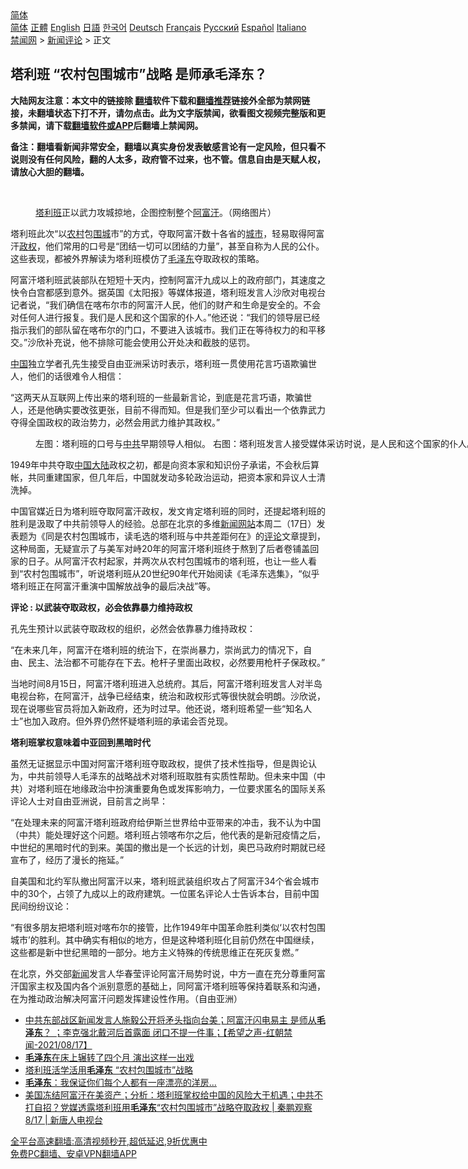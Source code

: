  <!-- 面包屑导航 --> <div class="breadcrumb"><!-- GTranslate: https://gtranslate.io/ -->  <div class="switcher notranslate">  <div class="selected">  <a href="#" onclick="return false;"> 简体</a>  </div>  <div class="option">  <a href="https://www.bannedbook.org" onclick="doGTranslate('zh-CN|zh-CN');jQuery('div.switcher div.selected a').html(jQuery(this).html());return false;" title="简体中文" class="nturl selected"> 简体</a>  <a href="https://www.bannedbook.org/zh-tw/" onclick="doGTranslate('zh-CN|zh-TW');jQuery('div.switcher div.selected a').html(jQuery(this).html());return false;" title="繁體中文" class="nturl"> 正體</a>  <a href="https://www.bannedbook.org/en/" onclick="doGTranslate('zh-CN|en');jQuery('div.switcher div.selected a').html(jQuery(this).html());return false;" title="English" class="nturl"> English</a>  <a href="https://www.bannedbook.org/ja/" onclick="doGTranslate('zh-CN|ja');jQuery('div.switcher div.selected a').html(jQuery(this).html());return false;" title="日本語" class="nturl"> 日語</a>  <a href="https://www.bannedbook.org/ko/" onclick="doGTranslate('zh-CN|ko');jQuery('div.switcher div.selected a').html(jQuery(this).html());return false;" title="한국어" class="nturl"> 한국어</a>  <a href="https://www.bannedbook.org/de/" onclick="doGTranslate('zh-CN|de');jQuery('div.switcher div.selected a').html(jQuery(this).html());return false;" title="Deutsch" class="nturl"> Deutsch</a>  <a href="https://www.bannedbook.org/fr/" onclick="doGTranslate('zh-CN|fr');jQuery('div.switcher div.selected a').html(jQuery(this).html());return false;" title="Français" class="nturl"> Français</a>  <a href="https://www.bannedbook.org/ru/" onclick="doGTranslate('zh-CN|ru');jQuery('div.switcher div.selected a').html(jQuery(this).html());return false;" title="Русский" class="nturl"> Русский</a>  <a href="https://www.bannedbook.org/es/" onclick="doGTranslate('zh-CN|es');jQuery('div.switcher div.selected a').html(jQuery(this).html());return false;" title="Español" class="nturl"> Español</a>  <a href="https://www.bannedbook.org/it/" onclick="doGTranslate('zh-CN|it');jQuery('div.switcher div.selected a').html(jQuery(this).html());return false;" title="Italiano" class="nturl"> Italiano</a>  </div>  </div>      <div class='breadcrumb-sub'><!-- Breadcrumb NavXT 6.3.0 --> <a href="https://www.bannedbook.org/" class="home">禁闻网</a> &gt; <a href="https://www.bannedbook.org/bnews/comments/" class="category">新闻评论</a> &gt; 正文</div></div><h2>塔利班 “农村包围城市”战略 是师承毛泽东？</h2> <p class="notice"><b>大陆网友注意：本文中的链接除 <a href="https://github.com/bannedbook/fanqiang" >翻墙</a>软件下载和<a href="https://github.com/killgcd/justmysocks/blob/master/README.md">翻墙推荐</a>链接外全部为禁网链接，未翻墙状态下打不开，请勿点击。此为文字版禁闻，欲看图文视频完整版和更多禁闻，请下载<a href="https://github.com/bannedbook/fanqiang">翻墙软件或APP</a>后翻墙上禁闻网。</p><p>备注：翻墙看新闻非常安全，翻墙以真实身份发表敏感言论有一定风险，但只看不说则没有任何风险，翻的人太多，政府管不过来，也不管。信息自由是天赋人权，请放心大胆的翻墙。</b></p>  <div class="entry"> <br /> <figure><a href="https://i2.wp.com/upload-images-bucket-v64rleca837do.s3.eu-west-1.amazonaws.com/wp-content/uploads/2021/08/14150422/E8wk0rOXoAAjEKX.jpeg?fit=1080%2C597&#038;ssl=1" data-caption="塔利班正以武力攻城掠地，企图控制整个阿富汗。（网络图片）"></a><figcaption class="wp-caption-text"><a href="https://www.bannedbook.org/bnews/tag/%e5%a1%94%e5%88%a9%e7%8f%ad/" class="st_tag internal_tag" rel="tag" title="标签 塔利班 下的日志">塔利班</a>正以武力攻城掠地，企图控制整个<a href="https://www.bannedbook.org/bnews/tag/%e9%98%bf%e5%af%8c%e6%b1%97/" class="st_tag internal_tag" rel="tag" title="标签 阿富汗 下的日志">阿富汗</a>。（网络图片）</figcaption></figure> <p>塔利班此次“以<a href="https://www.bannedbook.org/bnews/tag/%E5%86%9C%E6%9D%91/" class="st_tag internal_tag" rel="tag" title="标签 农村 下的日志">农村</a>包<a href="https://www.bannedbook.org/bnews/tag/%E5%9B%B4%E5%9F%8E/" class="st_tag internal_tag" rel="tag" title="标签 围城 下的日志">围城</a>市”的方式，夺取阿富汗数十各省的<a href="https://www.bannedbook.org/bnews/tag/%E5%9F%8E%E5%B8%82/" class="st_tag internal_tag" rel="tag" title="标签 城市 下的日志">城市</a>，轻易取得阿富汗<a href="https://www.bannedbook.org/bnews/tag/%e6%94%bf%e6%9d%83/" class="st_tag internal_tag" rel="tag" title="标签 政权 下的日志">政权</a>，他们常用的口号是“团结一切可以团结的力量”，甚至自称为人民的公仆。这些表现，都被外界解读为塔利班模仿了<a href="https://www.bannedbook.org/bnews/tag/%e6%af%9b%e6%b3%bd%e4%b8%9c/" class="st_tag internal_tag" rel="tag" title="标签 毛泽东 下的日志">毛泽东</a>夺取政权的策略。</p> <p>阿富汗塔利班武装部队在短短十天内，控制阿富汗九成以上的政府部门，其速度之快令白宫都感到意外。据英国《太阳报》等媒体报道，塔利班发言人沙欣对电视台记者说，“我们确信在喀布尔市的阿富汗人民，他们的财产和生命是安全的。不会对任何人进行报复。我们是人民和这个国家的仆人。”他还说：“我们的领导层已经指示我们的部队留在喀布尔的门口，不要进入该城市。我们正在等待权力的和平移交。”沙欣补充说，他不排除可能会使用公开处决和截肢的惩罚。</p> <p><span class='wp_keywordlink_affiliate'><a href="https://www.bannedbook.org/" title="中国" target="_blank">中国</a></span>独立学者孔先生接受自由亚洲采访时表示，塔利班一贯使用花言巧语欺骗世人，他们的话很难令人相信：</p> <p>“这两天从互联网上传出来的塔利班的一些最新言论，到底是花言巧语，欺骗世人，还是他确实要改弦更张，目前不得而知。但是我们至少可以看出一个依靠武力夺得全国政权的政治势力，必然会用武力维护其政权。”</p>  <figure style="width: 1500px" class="wp-caption alignnone"><figcaption class="wp-caption-text">左图：塔利班的口号与<a href="https://www.bannedbook.org/bnews/tag/%e4%b8%ad%e5%85%b1/" class="st_tag internal_tag" rel="tag" title="标签 中共 下的日志">中共</a>早期领导人相似。 右图：塔利班发言人接受媒体采访时说，是人民和这个国家的仆人。（乔龙提供）</figcaption></figure> <p>1949年中共夺取<a href="https://www.bannedbook.org/bnews/tag/%E4%B8%AD%E5%9B%BD/" class="st_tag internal_tag" rel="tag" title="标签 中国 下的日志">中国</a><span class='wp_keywordlink_affiliate'><a href="https://www.bannedbook.org/" title="大陆" target="_blank">大陆</a></span>政权之初，都是向资本家和知识份子承诺，不会秋后算帐，共同重建国家，但几年后，中国就发动多轮政治运动，把资本家和异议人士清洗掉。</p> <p>中国官媒近日为塔利班夺取阿富汗政权，发文肯定塔利班的同时，还提起塔利班的胜利是汲取了中共前领导人的经验。总部在北京的多维<span class='wp_keywordlink_affiliate'><a href="https://www.bannedbook.org/" title="新闻网站">新闻网站</a></span>本周二（17日）发表题为《同是农村包围城市，读毛选的塔利班与中共差距何在》的<span class='wp_keywordlink_affiliate'><a href="https://www.bannedbook.org/bnews/comments/" title="新闻评论" target="_blank">评论</a></span>文章提到，这种局面，无疑宣示了与美军对峙20年的阿富汗塔利班终于熬到了后者卷铺盖回家的日子。从阿富汗农村起家，并两次从农村包围城市的塔利班，也让一些人看到“农村包围城市”，听说塔利班从20世纪90年代开始阅读《毛泽东选集》，“似乎塔利班正在阿富汗重演中国解放战争的最后决战”等。</p> <p><strong>评论 : 以武装夺取政权，必会依靠暴力维持政权</strong></p> <p>孔先生预计以武装夺取政权的组织，必然会依靠暴力维持政权：</p>  <p>“在未来几年，阿富汗在塔利班的统治下，在崇尚暴力，崇尚武力的情况下，自由、民主、法治都不可能存在下去。枪杆子里面出政权，必然要用枪杆子保政权。”</p> <p>当地时间8月15日，阿富汗塔利班进入总统府。其后，阿富汗塔利班发言人对半岛电视台称，在阿富汗，战争已经结束，统治和政权形式等很快就会明朗。沙欣说，现在说哪些官员将加入新政府，还为时过早。他还说，塔利班希望一些“知名人士”也加入政府。但外界仍然怀疑塔利班的承诺会否兑现。</p> <p><strong>塔利班掌权意味着中亚回到黑暗时代</strong></p> <p>虽然无证据显示中国对阿富汗塔利班夺取政权，提供了技术性指导，但是舆论认为，中共前领导人毛泽东的战略战术对塔利班取胜有实质性帮助。但未来中国（中共）对塔利班在地缘政治中扮演重要角色或发挥影响力，一位要求匿名的国际关系评论人士对自由亚洲说，目前言之尚早：</p>  <p>“在处理未来的阿富汗塔利班政府给伊斯兰世界给中亚带来的冲击，我不认为中国（中共）能处理好这个问题。塔利班占领喀布尔之后，他代表的是新冠疫情之后，中世纪的黑暗时代的到来。美国的撤出是一个长远的计划，奥巴马政府时期就已经宣布了，经历了漫长的拖延。”</p> <p>自美国和北约军队撤出阿富汗以来，塔利班武装组织攻占了阿富汗34个省会城市中的30个，占领了九成以上的政府建筑。一位匿名评论人士告诉本台，目前中国民间纷纷议论：</p> <p>“有很多朋友把塔利班对喀布尔的接管，比作1949年中国革命胜利类似‘以农村包围城市’的胜利。其中确实有相似的地方，但是这种塔利班化目前仍然在中国继续，这些都是新中世纪黑暗的一部分。地方主义特殊的传统思维正在死灰复燃。”</p> <p>在北京，外交部<span class='wp_keywordlink_affiliate'><a href="https://www.bannedbook.org/" title="新闻">新闻</a></span>发言人华春莹评论阿富汗局势时说，中方一直在充分尊重阿富汗国家主权及国内各个派别意愿的基础上，同阿富汗塔利班等保持着联系和沟通，在为推动政治解决阿富汗问题发挥建设性作用。（自由亚洲）</p>  <ul class='op-related-articles' title='相关阅读'> <li><a href='https://www.bannedbook.org/bnews/comments/20210818/1608435.html' target='_blank'>中共东部战区新闻发言人施毅公开将矛头指向台美；阿富汗闪电易主  是师从<b>毛泽东</b>？ ；李克强北戴河后首露面 闭口不提一件事；【希望之声-红朝禁闻-2021/08/17】</a></li> <li><a href='https://www.bannedbook.org/bnews/lifebaike/20210818/1608384.html' target='_blank'><b>毛泽东</b>在床上辗转了四个月 演出这样一出戏</a></li> <li><a href='https://www.bannedbook.org/bnews/baitai/20210818/1608375.html' target='_blank'>塔利班活学活用<b>毛泽东</b> “农村包围城市”战略</a></li> <li><a href='https://www.bannedbook.org/bnews/cnnews/20210818/1608314.html' target='_blank'><b>毛泽东</b>：我保证你们每个人都有一座漂亮的洋房...</a></li> <li><a href='https://www.bannedbook.org/bnews/bannedvideo/20210818/1608190.html' target='_blank'>美国冻结阿富汗在美资产；分析：塔利班掌权给中国的风险大于机遇；中共不打自招？党媒透露塔利班用<b>毛泽东</b>“农村包围城市”战略夺取政权 | 秦鹏观察 8/17 | 新唐人电视台</a></li> </ul> <p class="texttj"> <a href="https://github.com/bannedbook/fanqiang/wiki/V2ray%E6%9C%BA%E5%9C%BA" target="_blank">全平台高速翻墙:高清视频秒开,超低延迟,9折优惠中</a><br/> <a href="https://github.com/bannedbook/fanqiang/wiki/%E7%A6%81%E9%97%BB%E7%BD%91%E5%AE%89%E5%8D%93%E7%BF%BB%E5%A2%99%E6%96%B0%E9%97%BBAPP" target="_blank">免费PC翻墙、安卓VPN翻墙APP</a></p><p>&nbsp;</p><a name='sharetosocial'></a>  <div style="margin-bottom:5px;padding-bottom:5px;clear:both"> <div id="archive-pix-1" class="banner-ads"> <!-- AuctionX Display platform tag START --> <div id="26318x728x90x621x_ADSLOT2" clicktrack="%%CLICK_URL_ESC%%"></div> <!-- AuctionX Display platform tag END --> </div> <div id="archive-pix-2" class="banner-ads"> <!-- AuctionX Display platform tag START --> <div id="26315x300x250x621x_ADSLOT2" clicktrack="%%CLICK_URL_ESC%%"></div> <!-- AuctionX Display platform tag END --> </div> </div>  <div id="archive-pix-1" class="banner-ads"> <!-- AuctionX Display platform tag START --> <div id="26318x728x90x621x_ADSLOT3" clicktrack="%%CLICK_URL_ESC%%"></div> <!-- AuctionX Display platform tag END --> </div> </div><!--END ENTRY--> 